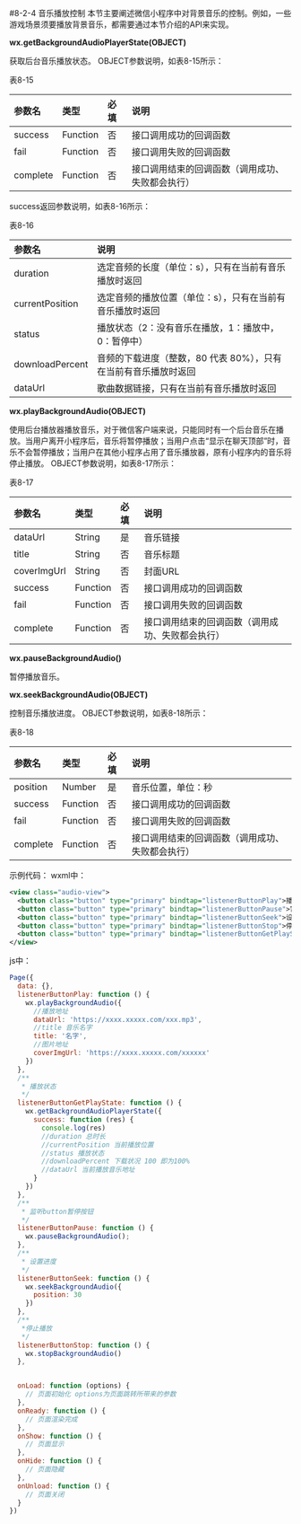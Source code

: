 #8-2-4 音乐播放控制
本节主要阐述微信小程序中对背景音乐的控制。例如，一些游戏场景须要播放背景音乐，都需要通过本节介绍的API来实现。

**wx.getBackgroundAudioPlayerState(OBJECT)**

获取后台音乐播放状态。
OBJECT参数说明，如表8-15所示：

表8-15

| 参数名 | 类型 | 必填 | 说明 |
| :--- | :--- | :--- | :--- |
| success | Function | 否 | 接口调用成功的回调函数 |
| fail | Function | 否 | 接口调用失败的回调函数 |
| complete | Function | 否 | 接口调用结束的回调函数（调用成功、失败都会执行）|

success返回参数说明，如表8-16所示：

表8-16

| 参数名 | 说明 |
| :--- | :--- |
| duration | 选定音频的长度（单位：s），只有在当前有音乐播放时返回 |
| currentPosition | 选定音频的播放位置（单位：s），只有在当前有音乐播放时返回 |
| status | 播放状态（2：没有音乐在播放，1：播放中，0：暂停中） |
| downloadPercent | 音频的下载进度（整数，80 代表 80%），只有在当前有音乐播放时返回 |
| dataUrl | 歌曲数据链接，只有在当前有音乐播放时返回 |

**wx.playBackgroundAudio(OBJECT)**

使用后台播放器播放音乐，对于微信客户端来说，只能同时有一个后台音乐在播放。当用户离开小程序后，音乐将暂停播放；当用户点击“显示在聊天顶部”时，音乐不会暂停播放；当用户在其他小程序占用了音乐播放器，原有小程序内的音乐将停止播放。
OBJECT参数说明，如表8-17所示：

表8-17

| 参数名 | 类型 | 必填 | 说明 |
| :--- | :--- | :--- | :--- |
| dataUrl | String | 是 | 音乐链接 |
| title | String | 否 | 音乐标题 |
| coverImgUrl | String | 否 | 封面URL |
| success | Function | 否 | 接口调用成功的回调函数 |
| fail | Function | 否 | 接口调用失败的回调函数 |
| complete | Function | 否 | 接口调用结束的回调函数（调用成功、失败都会执行）|


**wx.pauseBackgroundAudio()**

暂停播放音乐。

**wx.seekBackgroundAudio(OBJECT)**

控制音乐播放进度。
OBJECT参数说明，如表8-18所示：

表8-18

| 参数名 | 类型 | 必填 | 说明 |
| :--- | :--- | :--- | :--- |
| position | Number | 是 | 音乐位置，单位：秒 |
| success | Function | 否 | 接口调用成功的回调函数 |
| fail | Function | 否 | 接口调用失败的回调函数 |
| complete | Function | 否 | 接口调用结束的回调函数（调用成功、失败都会执行）|



















示例代码：
wxml中：
```xml
<view class="audio-view">
  <button class="button" type="primary" bindtap="listenerButtonPlay">播放</button>
  <button class="button" type="primary" bindtap="listenerButtonPause">暂停</button>
  <button class="button" type="primary" bindtap="listenerButtonSeek">设置播放进度</button>
  <button class="button" type="primary" bindtap="listenerButtonStop">停止播放</button>
  <button class="button" type="primary" bindtap="listenerButtonGetPlayState">获取播放状态</button>
</view>
```

js中：
```js
Page({
  data: {},
  listenerButtonPlay: function () {
    wx.playBackgroundAudio({
      //播放地址
      dataUrl: 'https://xxxx.xxxxx.com/xxx.mp3',
      //title 音乐名字
      title: '名字',
      //图片地址
      coverImgUrl: 'https://xxxx.xxxxx.com/xxxxxx'
    })
  },
  /**
   * 播放状态
   */
  listenerButtonGetPlayState: function () {
    wx.getBackgroundAudioPlayerState({
      success: function (res) {
        console.log(res)
        //duration 总时长
        //currentPosition 当前播放位置
        //status 播放状态
        //downloadPercent 下载状况 100 即为100%
        //dataUrl 当前播放音乐地址
      }
    })
  },
  /**
   * 监听button暂停按钮
   */
  listenerButtonPause: function () {
    wx.pauseBackgroundAudio();
  },
  /**
   * 设置进度
   */
  listenerButtonSeek: function () {
    wx.seekBackgroundAudio({
      position: 30
    })
  },
  /**
   *停止播放 
   */
  listenerButtonStop: function () {
    wx.stopBackgroundAudio()
  },


  onLoad: function (options) {
    // 页面初始化 options为页面跳转所带来的参数
  },
  onReady: function () {
    // 页面渲染完成
  },
  onShow: function () {
    // 页面显示
  },
  onHide: function () {
    // 页面隐藏
  },
  onUnload: function () {
    // 页面关闭
  }
})
```



